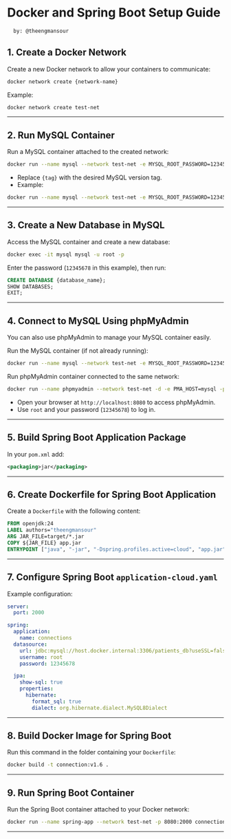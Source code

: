 # Docker and Spring Boot Setup Guide
```bash
  by: @theengmansour
```
## 1. Create a Docker Network

Create a new Docker network to allow your containers to communicate:

```bash
docker network create {network-name}
```

Example:

```bash
docker network create test-net
```

---

## 2. Run MySQL Container

Run a MySQL container attached to the created network:

```bash
docker run --name mysql --network test-net -e MYSQL_ROOT_PASSWORD=12345678 -p 3306:3306 -d mysql:{tag}
```

- Replace `{tag}` with the desired MySQL version tag.  
- Example:

```bash
docker run --name mysql --network test-net -e MYSQL_ROOT_PASSWORD=12345678 -p 3306:3306 -d mysql:8.0.43-oraclelinux9
```

---

## 3. Create a New Database in MySQL

Access the MySQL container and create a new database:

```bash
docker exec -it mysql mysql -u root -p
```

Enter the password (`12345678` in this example), then run:

```sql
CREATE DATABASE {database_name};
SHOW DATABASES;
EXIT;
```

---

## 4. Connect to MySQL Using phpMyAdmin

You can also use phpMyAdmin to manage your MySQL container easily.

Run the MySQL container (if not already running):

```bash
docker run --name mysql --network test-net -e MYSQL_ROOT_PASSWORD=12345678 -p 3306:3306 -d mysql:{tag}
```

Run phpMyAdmin container connected to the same network:

```bash
docker run --name phpmyadmin --network test-net -d -e PMA_HOST=mysql -p 8080:80 phpmyadmin
```

- Open your browser at `http://localhost:8080` to access phpMyAdmin.
- Use `root` and your password (`12345678`) to log in.

---

## 5. Build Spring Boot Application Package

In your `pom.xml` add:

```xml
<packaging>jar</packaging>
```

---

## 6. Create Dockerfile for Spring Boot Application

Create a `Dockerfile` with the following content:

```dockerfile
FROM openjdk:24
LABEL authors="theengmansour"
ARG JAR_FILE=target/*.jar
COPY ${JAR_FILE} app.jar
ENTRYPOINT ["java", "-jar", "-Dspring.profiles.active=cloud", "app.jar"]
```

---

## 7. Configure Spring Boot `application-cloud.yaml`

Example configuration:

```yaml
server:
  port: 2000

spring:
  application:
    name: connections
  datasource:
    url: jdbc:mysql://host.docker.internal:3306/patients_db?useSSL=false&serverTimezone=UTC&allowPublicKeyRetrieval=true
    username: root
    password: 12345678

  jpa:
    show-sql: true
    properties:
      hibernate:
        format_sql: true
        dialect: org.hibernate.dialect.MySQL8Dialect
```

---

## 8. Build Docker Image for Spring Boot

Run this command in the folder containing your `Dockerfile`:

```bash
docker build -t connection:v1.6 .
```

---

## 9. Run Spring Boot Container

Run the Spring Boot container attached to your Docker network:

```bash
docker run --name spring-app --network test-net -p 8080:2000 connection:v1.6
```

---
